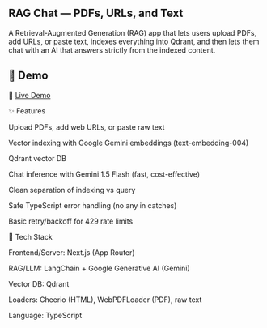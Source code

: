 ## RAG Chat — PDFs, URLs, and Text

A Retrieval-Augmented Generation (RAG) app that lets users upload PDFs, add URLs, or paste text, indexes everything into Qdrant, and then lets them chat with an AI that answers strictly from the indexed content.

## 🚀 Demo

🔗 [Live Demo](https://rag-assistant-una6.vercel.app/)  

✨ Features

Upload PDFs, add web URLs, or paste raw text

Vector indexing with Google Gemini embeddings (text-embedding-004)

Qdrant vector DB

Chat inference with Gemini 1.5 Flash (fast, cost-effective)

Clean separation of indexing vs query

Safe TypeScript error handling (no any in catches)

Basic retry/backoff for 429 rate limits

🧱 Tech Stack

Frontend/Server: Next.js (App Router)

RAG/LLM: LangChain + Google Generative AI (Gemini)

Vector DB: Qdrant

Loaders: Cheerio (HTML), WebPDFLoader (PDF), raw text

Language: TypeScript
